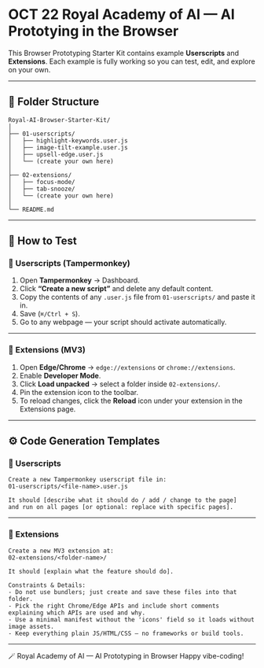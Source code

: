 # OCT 22 Royal Academy of AI — AI Prototying in the Browser

This Browser Prototyping Starter Kit contains example **Userscripts** and **Extensions**. Each example is fully working so you can test, edit, and explore on your own.

---

## 📁 Folder Structure

```
Royal-AI-Browser-Starter-Kit/
│
├── 01-userscripts/
│   ├── highlight-keywords.user.js
│   ├── image-tilt-example.user.js
│   ├── upsell-edge.user.js
│   └── (create your own here)
│
├── 02-extensions/
│   ├── focus-mode/
│   ├── tab-snooze/
│   └── (create your own here)
│
└── README.md
```

---

## 🚀 How to Test

### 🧷 Userscripts (Tampermonkey)

1. Open **Tampermonkey** → Dashboard.
2. Click **“Create a new script”** and delete any default content.
3. Copy the contents of any `.user.js` file from `01-userscripts/` and paste it in.
4. Save (`⌘/Ctrl + S`).
5. Go to any webpage — your script should activate automatically.

---

### 🧩 Extensions (MV3)

1. Open **Edge/Chrome** → `edge://extensions` or `chrome://extensions`.
2. Enable **Developer Mode**.
3. Click **Load unpacked** → select a folder inside `02-extensions/`.
4. Pin the extension icon to the toolbar.
5. To reload changes, click the **Reload** icon under your extension in the Extensions page.

---

## ⚙️ Code Generation Templates

### 🧷 Userscripts

```
Create a new Tampermonkey userscript file in:
01-userscripts/<file-name>.user.js

It should [describe what it should do / add / change to the page]
and run on all pages [or optional: replace with specific pages].
```

---

### 🧩 Extensions

```
Create a new MV3 extension at:
02-extensions/<folder-name>/

It should [explain what the feature should do].

Constraints & Details:
- Do not use bundlers; just create and save these files into that folder.
- Pick the right Chrome/Edge APIs and include short comments explaining which APIs are used and why.
- Use a minimal manifest without the 'icons' field so it loads without image assets.
- Keep everything plain JS/HTML/CSS — no frameworks or build tools.
```

---

🪄 Royal Academy of AI — AI Prototyping in Browser
Happy vibe-coding!
